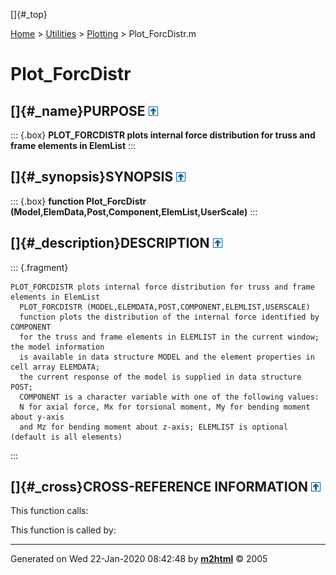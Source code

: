 []{#_top}

<div>

[Home](../../FEDEASLab.html) \> [Utilities](../FEDEASLab.html) \>
[Plotting](FEDEASLab.html) \> Plot_ForcDistr.m

</div>

# Plot_ForcDistr

## []{#_name}PURPOSE [![\^](../../up.png)](#_top)

::: {.box}
**PLOT_FORCDISTR plots internal force distribution for truss and frame
elements in ElemList**
:::

## []{#_synopsis}SYNOPSIS [![\^](../../up.png)](#_top)

::: {.box}
**function Plot_ForcDistr
(Model,ElemData,Post,Component,ElemList,UserScale)**
:::

## []{#_description}DESCRIPTION [![\^](../../up.png)](#_top)

::: {.fragment}
``` {.comment}
PLOT_FORCDISTR plots internal force distribution for truss and frame elements in ElemList
  PLOT_FORCDISTR (MODEL,ELEMDATA,POST,COMPONENT,ELEMLIST,USERSCALE)
  function plots the distribution of the internal force identified by COMPONENT
  for the truss and frame elements in ELEMLIST in the current window; the model information
  is available in data structure MODEL and the element properties in cell array ELEMDATA;
  the current response of the model is supplied in data structure POST;
  COMPONENT is a character variable with one of the following values:
  N for axial force, Mx for torsional moment, My for bending moment about y-axis
  and Mz for bending moment about z-axis; ELEMLIST is optional (default is all elements)
```
:::

## []{#_cross}CROSS-REFERENCE INFORMATION [![\^](../../up.png)](#_top)

This function calls:

This function is called by:

------------------------------------------------------------------------

Generated on Wed 22-Jan-2020 08:42:48 by
**[m2html](http://www.artefact.tk/software/matlab/m2html/ "Matlab Documentation in HTML")**
© 2005
